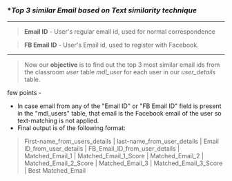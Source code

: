 ### **Top 3 similar Email based on Text similarity technique*

---

>**Email ID** - User's regular email id, used for normal correspondence

>**FB Email ID** - User's Email id, used to register with Facebook. 

---

>Now our **objective** is to find out the top 3 most similar email ids from the classroom *user* table *mdl_user* for each user in our *user_details* table.

few points -

- In case email from any of the "Email ID" or "FB Email ID" field is present in the "mdl_users" table, that email is the Facebook email of the user so text-matching is not applied.
- Final output is of the following format:
> First-name_from_users_details | last-name_from_user_details | Email ID_from_user_details | FB_Email_ID_from_user_details | Matched_Email_1 | Matched_Email_1_Score | Matched_Email_2 | Matched_Email_2_Score | Matched_Email_3 | Matched_Email_3_Score | Best Matched_Email
